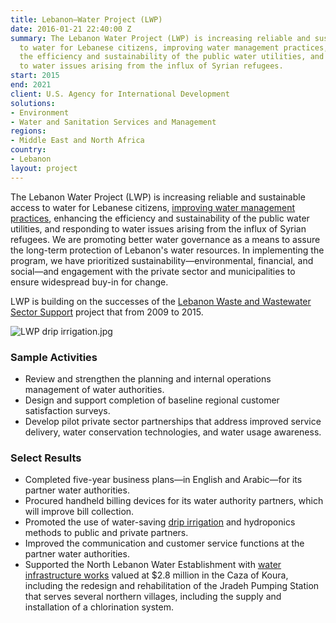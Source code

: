 ```yaml
---
title: Lebanon—Water Project (LWP)
date: 2016-01-21 22:40:00 Z
summary: The Lebanon Water Project (LWP) is increasing reliable and sustainable access
  to water for Lebanese citizens, improving water management practices, enhancing
  the efficiency and sustainability of the public water utilities, and responding
  to water issues arising from the influx of Syrian refugees.
start: 2015
end: 2021
client: U.S. Agency for International Development
solutions:
- Environment
- Water and Sanitation Services and Management
regions:
- Middle East and North Africa
country:
- Lebanon
layout: project
---
```


The Lebanon Water Project (LWP) is increasing reliable and sustainable access to water for Lebanese citizens, [improving water management practices](https://medium.com/usaid-global-waters/saving-livelihoods-one-drop-at-a-time-269e1f3a9af7), enhancing the efficiency and sustainability of the public water utilities, and responding to water issues arising from the influx of Syrian refugees. We are promoting better water governance as a means to assure the long-term protection of Lebanon's water resources. In implementing the program, we have prioritized sustainability—environmental, financial, and social—and engagement with the private sector and municipalities to ensure widespread buy-in for change.

LWP is building on the successes of the [Lebanon Waste and Wastewater Sector Support](/our-work/projects/lebanon-water-and-wastewater-sector-support-lwwss) project that from 2009 to 2015.

![LWP drip irrigation.jpg](/uploads/LWP%20drip%20irrigation.jpg)

### Sample Activities

* Review and strengthen the planning and internal operations management of water authorities.
* Design and support completion of baseline regional customer satisfaction surveys.
* Develop pilot private sector partnerships that address improved service delivery, water conservation technologies, and water usage awareness.

### Select Results

* Completed five-year business plans—in English and Arabic—for its partner water authorities.
* Procured handheld billing devices for its water authority partners, which will improve bill collection.
* Promoted the use of water-saving [drip irrigation](https://www.dai.com/news/lebanon-project-demos-water-saving-techniques) and hydroponics methods to public and private partners.
* Improved the communication and customer service functions at the partner water authorities.
* Supported the North Lebanon Water Establishment with [water infrastructure works](https://lb.usembassy.gov/usaid-supports-north-lebanon-water-establishment-2-8-million-infrastructure-works-improve-water-services-koura/) valued at $2.8 million in the Caza of Koura, including the redesign and rehabilitation of the Jradeh Pumping Station that serves several northern villages, including the supply and installation of a chlorination system. 